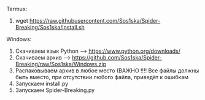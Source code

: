 Termux:

1. wget https://raw.githubusercontent.com/Sos1ska/Spider-Breaking/Sos1ska/install.sh

Windows:

1. Скачиваем язык Python --> https://www.python.org/downloads/
2. Скачиваем архив --> https://github.com/Sos1ska/Spider-Breaking/raw/Sos1ska/Windows.zip
3. Распаковываем архив в любое место (ВАЖНО !!!! Все файлы должны быть вместо, при отсутствии любого файла, приведёт к ошибкам
4. Запускаем install.py
5. Запускаем Spider-Breaking.py
